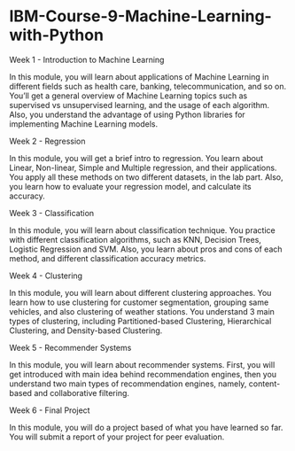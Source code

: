 # IBM-Course-9-Machine-Learning-with-Python

Week 1 - Introduction to Machine Learning 

In this module, you will learn about applications of Machine Learning in different fields such as health care, banking, telecommunication, and so on. You’ll get a general overview of Machine Learning topics such as supervised vs unsupervised learning, and the usage of each algorithm. Also, you understand the advantage of using Python libraries for implementing Machine Learning models.

Week 2 - Regression

In this module, you will get a brief intro to regression. You learn about Linear, Non-linear, Simple and Multiple regression, and their applications. You apply all these methods on two different datasets, in the lab part. Also, you learn how to evaluate your regression model, and calculate its accuracy.

Week 3 - Classification

In this module, you will learn about classification technique. You practice with different classification algorithms, such as KNN, Decision Trees, Logistic Regression and SVM. Also, you learn about pros and cons of each method, and different classification accuracy metrics.

Week 4 - Clustering

In this module, you will learn about different clustering approaches. You learn how to use clustering for customer segmentation, grouping same vehicles, and also clustering of weather stations. You understand 3 main types of clustering, including Partitioned-based Clustering, Hierarchical Clustering, and Density-based Clustering.

Week 5 - Recommender Systems

In this module, you will learn about recommender systems. First, you will get introduced with main idea behind recommendation engines, then you understand two main types of recommendation engines, namely, content-based and collaborative filtering.

Week 6 - Final Project

In this module, you will do a project based of what you have learned so far. You will submit a report of your project for peer evaluation.
